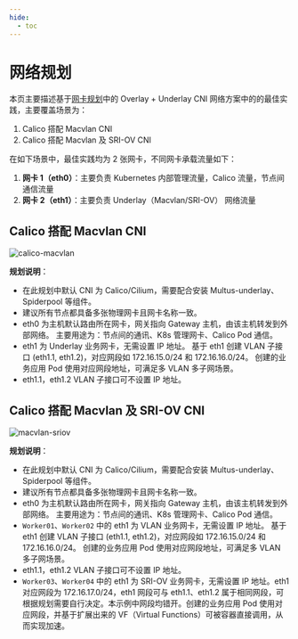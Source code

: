 ```yaml
---
hide:
  - toc
---
```


# 网络规划

本页主要描述基于[网卡规划](./ethplan.md)中的 Overlay + Underlay CNI 网络方案中的的最佳实践，主要覆盖场景为：

1. Calico 搭配 Macvlan CNI
2. Calico 搭配 Macvlan 及 SRI-OV CNI

在如下场景中，最佳实践均为 2 张网卡，不同网卡承载流量如下：

1. **网卡 1（eth0）**：主要负责 Kubernetes 内部管理流量，Calico 流量，节点间通信流量
2. **网卡 2（eth1）**：主要负责 Underlay（Macvlan/SRI-OV） 网络流量

## Calico 搭配 Macvlan CNI

![calico-macvlan](https://docs.daocloud.io/daocloud-docs-images/docs/network/images/calico-macvlan.jpg)

**规划说明**：

- 在此规划中默认 CNI 为 Calico/Cilium，需要配合安装 Multus-underlay、Spiderpool 等组件。
- 建议所有节点都具备多张物理网卡且网卡名称一致。
- eth0 为主机默认路由所在网卡，网关指向 Gateway 主机，由该主机转发到外部网络。
  主要用途为：节点间的通讯、K8s 管理网卡、Calico Pod 通信。
- eth1 为 Underlay 业务网卡，无需设置 IP 地址。
  基于 eth1 创建 VLAN 子接口 (eth1.1, eth1.2)，对应网段如 172.16.15.0/24 和 172.16.16.0/24。
  创建的业务应用 Pod 使用对应网段地址，可满足多 VLAN 多子网场景。
- eth1.1，eth1.2 VLAN 子接口可不设置 IP 地址。

## Calico 搭配 Macvlan 及 SRI-OV CNI

![macvlan-sriov](https://docs.daocloud.io/daocloud-docs-images/docs/network/images/macvlan-sriov.jpg)

**规划说明**：

- 在此规划中默认 CNI 为 Calico/Cilium，需要配合安装 Multus-underlay、Spiderpool 等组件。
- 建议所有节点都具备多张物理网卡且网卡名称一致。
- eth0 为主机默认路由所在网卡，网关指向 Gateway 主机，由该主机转发到外部网络。
  主要用途为：节点间的通讯、K8s 管理网卡、Calico Pod 通信。
- `Worker01`、`Worker02` 中的 eth1 为 VLAN 业务网卡，无需设置 IP 地址。
  基于 eth1 创建 VLAN 子接口 (eth1.1, eth1.2)，对应网段如 172.16.15.0/24 和 172.16.16.0/24。
  创建的业务应用 Pod 使用对应网段地址，可满足多 VLAN 多子网场景。
- eth1.1，eth1.2 VLAN 子接口可不设置 IP 地址。
- `Worker03`、`Worker04` 中的 eth1 为 SRI-OV 业务网卡，无需设置 IP 地址。eth1 对应网段为 172.16.17.0/24，eth1 网段可与 eth1.1、eth1.2 属于相同网段，可根据规划需要自行决定。本示例中网段均错开。创建的业务应用 Pod 使用对应网段，并基于扩展出来的 VF（Virtual Functions）可被容器直接调用，从而实现加速。
